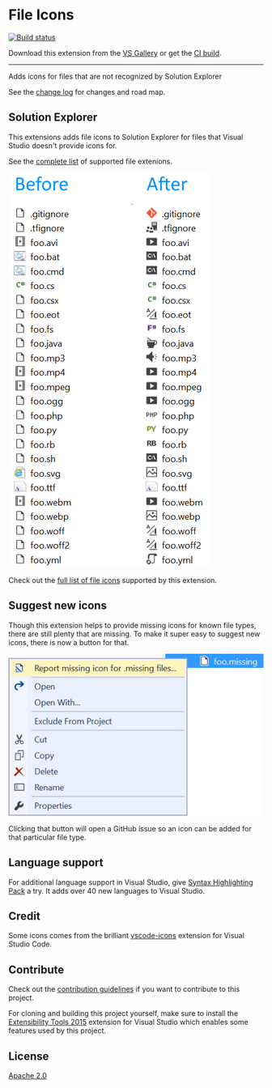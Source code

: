 # File Icons

[![Build status](https://ci.appveyor.com/api/projects/status/3duxejqo9w72ynpw?svg=true)](https://ci.appveyor.com/project/madskristensen/fileicons)

Download this extension from the [VS Gallery](https://visualstudiogallery.msdn.microsoft.com/5e1762e8-a88b-417c-8467-6a65d771cc4e)
or get the [CI build](http://vsixgallery.com/extension/3a7b4930-a5fb-46ec-a9b8-9610c8f953b8/).

---------------------------------------

Adds icons for files that are not recognized by Solution Explorer

See the [change log](CHANGELOG.md) for changes and road map.

## Solution Explorer
This extensions adds file icons to Solution Explorer for files that
Visual Studio doesn't provide icons for.

See the [complete list](FileExtenions.md) of supported file extenions.

![Before and After](art/before-after.png)

Check out the
[full list of file icons](https://github.com/madskristensen/FileIcons/blob/master/src/icons.pkgdef)
supported by this extension.

## Suggest new icons
Though this extension helps to provide missing icons for known file
types, there are still plenty that are missing. To make it super easy
to suggest new icons, there is now a button for that.

![Report missing icon](art/context-menu.png)

Clicking that button will open a GitHub issue so an icon can be added
for that particular file type.

## Language support
For additional language support in Visual Studio, give [Syntax Highlighting Pack](https://visualstudiogallery.msdn.microsoft.com/d92fd742-bab3-4314-b866-50b871d679ee) a try. It adds over 40 new languages to Visual Studio.

## Credit
Some icons comes from the brilliant
[vscode-icons](https://github.com/robertohuertasm/vscode-icons)
extension for Visual Studio Code.

## Contribute
Check out the [contribution guidelines](.github/CONTRIBUTING.md)
if you want to contribute to this project.

For cloning and building this project yourself, make sure
to install the
[Extensibility Tools 2015](https://visualstudiogallery.msdn.microsoft.com/ab39a092-1343-46e2-b0f1-6a3f91155aa6)
extension for Visual Studio which enables some features
used by this project.

## License
[Apache 2.0](LICENSE)